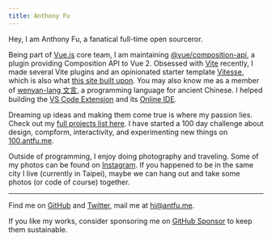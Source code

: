 ```yaml
---
title: Anthony Fu
---
```


<ClientOnly>
  <Plum/>
</ClientOnly>

Hey, I am Anthony Fu, a fanatical full-time open sourceror.

Being part of [Vue.js](https://vuejs.org/) core team, I am maintaining [@vue/composition-api](https://github.com/vuejs/composition-api), a plugin providing Composition API to Vue 2. Obsessed with [Vite](http://vitejs.dev/) recently, I made several Vite plugins and an opinionated starter template [Vitesse](https://github.com/antfu/vitesse), which is also what [this site built upon](/posts/rewrite-in-vite). You may also know me as a member of [wenyan-lang 文言](https://wy-lang.org/), a programming language for ancient Chinese. I helped building the [VS Code Extension](https://github.com/antfu/wenyan-lang-vscode) and its [Online IDE](https://ide.wy-lang.org/).

Dreaming up ideas and making them come true is where my passion lies. Check out my [full projects list here](https://antfu.me/projects). I have started a 100 day challenge about design, compform, interactivity, and experimenting new things on [100.antfu.me](https://100.antfu.me/).

Outside of programming, I enjoy doing photography and traveling. Some of my photos can be found on [Instagram](https://www.instagram.com/antfu7). If you happened to be in the same city I live (currently in Taipei), maybe we can hang out and take some photos (or code of course) together.

***

Find me on [GitHub](https://github.com/antfu) and [Twitter](https://www.twitter.com/antfu7), mail me at [hi@antfu.me](mailto:hi@antfu.me).

If you like my works, consider sponsoring me on [GitHub Sponsor](https://github.com/sponsors/antfu) to keep them sustainable.
